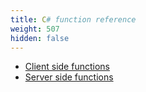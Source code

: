 ```yaml
---
title: C# function reference
weight: 507
hidden: false
---
```


- [Client side functions](/scripting-reference/runtimes/csharp/client-functions)
- [Server side functions](/scripting-reference/runtimes/csharp/server-functions)